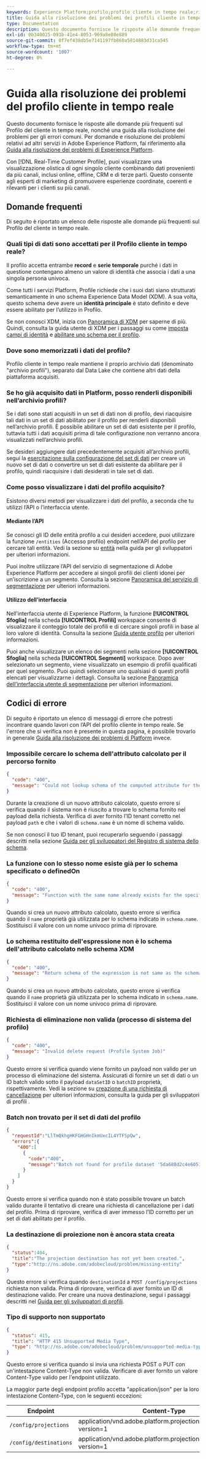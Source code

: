```yaml
---
keywords: Experience Platform;profilo;profilo cliente in tempo reale;risoluzione dei problemi;API
title: Guida alla risoluzione dei problemi dei profili cliente in tempo reale
type: Documentation
description: Questo documento fornisce le risposte alle domande frequenti sul Profilo cliente in tempo reale e una guida alla risoluzione dei problemi relativi agli errori comuni durante l’utilizzo dei dati del profilo con Adobe Experience Platform.
exl-id: 0b340025-093b-41e4-8053-969a8e80e889
source-git-commit: 0f7ef438db5e7141197fb860a5814883d31ca545
workflow-type: tm+mt
source-wordcount: '1007'
ht-degree: 0%

---
```


# Guida alla risoluzione dei problemi del profilo cliente in tempo reale

Questo documento fornisce le risposte alle domande più frequenti sul Profilo del cliente in tempo reale, nonché una guida alla risoluzione dei problemi per gli errori comuni. Per domande e risoluzione dei problemi relativi ad altri servizi in Adobe Experience Platform, fai riferimento alla [Guida alla risoluzione dei problemi di Experience Platform](../landing/troubleshooting.md).

Con [!DNL Real-Time Customer Profile], puoi visualizzare una visualizzazione olistica di ogni singolo cliente combinando dati provenienti da più canali, inclusi online, offline, CRM e di terze parti. Questo consente agli esperti di marketing di promuovere esperienze coordinate, coerenti e rilevanti per i clienti su più canali.

## Domande frequenti

Di seguito è riportato un elenco delle risposte alle domande più frequenti sul Profilo del cliente in tempo reale.

### Quali tipi di dati sono accettati per il Profilo cliente in tempo reale?

Il profilo accetta entrambe **record** e **serie temporale** purché i dati in questione contengano almeno un valore di identità che associa i dati a una singola persona univoca.

Come tutti i servizi Platform, Profile richiede che i suoi dati siano strutturati semanticamente in uno schema Experience Data Model (XDM). A sua volta, questo schema deve avere un **identità principale** è stato definito e deve essere abilitato per l’utilizzo in Profilo.

Se non conosci XDM, inizia con [Panoramica di XDM](../xdm/home.md) per saperne di più. Quindi, consulta la guida utente di XDM per i passaggi su come [imposta campi di identità](../xdm/tutorials/create-schema-ui.md#identity-field) e [abilitare uno schema per il profilo](../xdm/tutorials/create-schema-ui.md#profile).

### Dove sono memorizzati i dati del profilo?

Profilo cliente in tempo reale mantiene il proprio archivio dati (denominato &quot;archivio profili&quot;), separato dal Data Lake che contiene altri dati della piattaforma acquisiti.

### Se ho già acquisito dati in Platform, posso renderli disponibili nell’archivio profili?

Se i dati sono stati acquisiti in un set di dati non di profilo, devi riacquisire tali dati in un set di dati abilitato per il profilo per renderli disponibili nell’archivio profili. È possibile abilitare un set di dati esistente per il profilo, tuttavia tutti i dati acquisiti prima di tale configurazione non verranno ancora visualizzati nell’archivio profili.

Se desideri aggiungere dati precedentemente acquisiti all’archivio profili, segui la [esercitazione sulla configurazione del set di dati](./tutorials/dataset-configuration.md) per creare un nuovo set di dati o convertire un set di dati esistente da abilitare per il profilo, quindi riacquisire i dati desiderati in tale set di dati.

### Come posso visualizzare i dati del profilo acquisito?

Esistono diversi metodi per visualizzare i dati del profilo, a seconda che tu utilizzi l’API o l’interfaccia utente.

#### Mediante l’API

Se conosci gli ID delle entità profilo a cui desideri accedere, puoi utilizzare la funzione `/entities` (Accesso profilo) endpoint nell’API del profilo per cercare tali entità. Vedi la sezione su [entità](./api/entities.md) nella guida per gli sviluppatori per ulteriori informazioni.

Puoi inoltre utilizzare l’API del servizio di segmentazione di Adobe Experience Platform per accedere ai singoli profili dei clienti idonei per un’iscrizione a un segmento. Consulta la sezione [Panoramica del servizio di segmentazione](../segmentation/home.md) per ulteriori informazioni.

#### Utilizzo dell’interfaccia

Nell’interfaccia utente di Experience Platform, la funzione **[!UICONTROL Sfoglia]** nella scheda **[!UICONTROL Profili]** workspace consente di visualizzare il conteggio totale dei profili e di cercare singoli profili in base al loro valore di identità. Consulta la sezione [Guida utente profilo](./ui/user-guide.md) per ulteriori informazioni.

Puoi anche visualizzare un elenco dei segmenti nella sezione **[!UICONTROL Sfoglia]** nella scheda **[!UICONTROL Segmenti]** workspace. Dopo aver selezionato un segmento, viene visualizzato un esempio di profili qualificati per quel segmento. Puoi quindi selezionare uno qualsiasi di questi profili elencati per visualizzarne i dettagli. Consulta la sezione [Panoramica dell’interfaccia utente di segmentazione](../segmentation/ui/overview.md) per ulteriori informazioni.

## Codici di errore

Di seguito è riportato un elenco di messaggi di errore che potresti incontrare quando lavori con l’API del profilo cliente in tempo reale. Se l&#39;errore che si verifica non è presente in questa pagina, è possibile trovarlo in generale [Guida alla risoluzione dei problemi di Platform](../landing/troubleshooting.md) invece.

### Impossibile cercare lo schema dell&#39;attributo calcolato per il percorso fornito

```json
{
  "code": "400",
  "message": "Could not lookup schema of the computed attribute for the provided path"
}
```

Durante la creazione di un nuovo attributo calcolato, questo errore si verifica quando il sistema non è riuscito a trovare lo schema fornito nel payload della richiesta. Verifica di aver fornito l’ID tenant corretto nel payload `path` e che i valori di `schema.name` è un nome di schema valido.

Se non conosci il tuo ID tenant, puoi recuperarlo seguendo i passaggi descritti nella sezione [Guida per gli sviluppatori del Registro di sistema dello schema](../xdm/api/getting-started.md).

### La funzione con lo stesso nome esiste già per lo schema specificato o definedOn

```json
{
  "code": "400",
  "message": "Function with the same name already exists for the specified schema or definedOn"
}
```

Quando si crea un nuovo attributo calcolato, questo errore si verifica quando il `name` proprietà già utilizzata per lo schema indicato in `schema.name`. Sostituisci il valore con un nome univoco prima di riprovare.

### Lo schema restituito dell&#39;espressione non è lo schema dell&#39;attributo calcolato nello schema XDM

```json
{
  "code": "400",
  "message": "Return schema of the expression is not same as the schema of the computed attribute in the XDM schema"
}
```

Quando si crea un nuovo attributo calcolato, questo errore si verifica quando il `name` proprietà già utilizzata per lo schema indicato in `schema.name`. Sostituisci il valore con un nome univoco prima di riprovare.

### Richiesta di eliminazione non valida (processo di sistema del profilo)

```json
{
  "code": "400",
  "message": "Invalid delete request (Profile System Job)"
}
```

Questo errore si verifica quando viene fornito un payload non valido per un processo di eliminazione del sistema. Assicurati di fornire un set di dati o un ID batch valido sotto il payload `dataSetID` o `batchID` proprietà, rispettivamente. Vedi la sezione su [creazione di una richiesta di cancellazione](./api/profile-system-jobs.md#create-a-delete-request) per ulteriori informazioni, consulta la guida per gli sviluppatori di profili .

### Batch non trovato per il set di dati del profilo

```json
{
  "requestId":"LlTmQkhgHKFGHGHnIkmUxcIL4YTFSpQw",
  "errors":{
    "400":[
      {
        "code":"400",
        "message":"Batch not found for profile dataset '5da688d2c4e60518ad25b7b1'"
      }
    ]
  }
}
```

Questo errore si verifica quando non è stato possibile trovare un batch valido durante il tentativo di creare una richiesta di cancellazione per i dati del profilo. Prima di riprovare, verifica di aver immesso l’ID corretto per un set di dati abilitato per il profilo.

### La destinazione di proiezione non è ancora stata creata

```json
{
  "status":404,
  "title":"The projection destination has not yet been created.",
  "type":"http://ns.adobe.com/adobecloud/problem/missing-entity"
}
```

Questo errore si verifica quando `destinationId` a `POST /config/projections` richiesta non valida. Prima di riprovare, verifica di aver fornito un ID di destinazione valido. Per creare una nuova destinazione, segui i passaggi descritti nel [Guida per gli sviluppatori di profili](./api/edge-projections.md#create-a-destination).

### Tipo di supporto non supportato

```json
{
  "status": 415,
  "title": "HTTP 415 Unsupported Media Type",
  "type": "http://ns.adobe.com/adobecloud/problem/unsupported-media-type"
}
```

Questo errore si verifica quando si invia una richiesta POST o PUT con un&#39;intestazione Content-Type non valida. Verificare di aver fornito un valore Content-Type valido per l&#39;endpoint utilizzato.

La maggior parte degli endpoint profilo accetta &quot;application/json&quot; per la loro intestazione Content-Type, con le seguenti eccezioni:

| Endpoint | Content-Type |
| --- | --- |
| `/config/projections` | application/vnd.adobe.platform.projectionConfig+json; version=1 |
| `/config/destinations` | application/vnd.adobe.platform.projectionDestination+json; version=1 |
